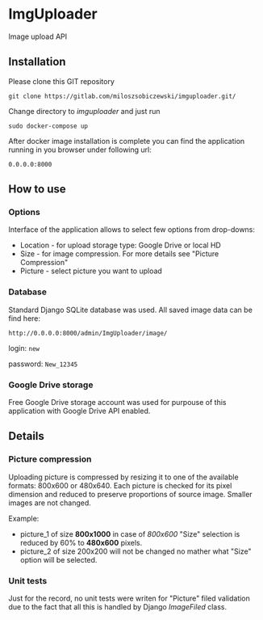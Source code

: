 # ImgUploader
Image upload API 
## Installation
Please clone this GIT repository
```buildoutcfg
git clone https://gitlab.com/miloszsobiczewski/imguploader.git/
```
Change directory to _imguploader_ and just run
```buildoutcfg
sudo docker-compose up
```
After docker image installation is complete you can find the application 
running in you browser under following url:
```buildoutcfg
0.0.0.0:8000
```
## How to use

### Options

Interface of the application allows to select few options from drop-downs:
* Location - for upload storage type: Google Drive or local HD
* Size - for image compression. For more details see "Picture Compression"
* Picture - select picture you want to upload

### Database

Standard Django SQLite database was used.
All saved image data can be find here:
```buildoutcfg
http://0.0.0.0:8000/admin/ImgUploader/image/
```
login: `new`

password: `New_12345`

### Google Drive storage

Free Google Drive storage account was used for purpouse of this application 
with
Google Drive API enabled.

## Details

### Picture compression
Uploading picture is compressed by resizing it to one of the available  
formats: 800x600 or 480x640. Each picture is checked for its pixel dimension
and reduced to preserve proportions of source image. Smaller images are not 
changed.

Example:
* picture_1 of size __800x1000__ in case of _800x600_ "Size" selection is 
reduced by 60% to __480x600__ pixels.
* picture_2 of size 200x200 will not be changed no mather what "Size"
option will be selected.

### Unit tests
Just for the record, no unit tests were writen for "Picture" filed validation 
due to the fact that all this is handled by Django _ImageFiled_ class.